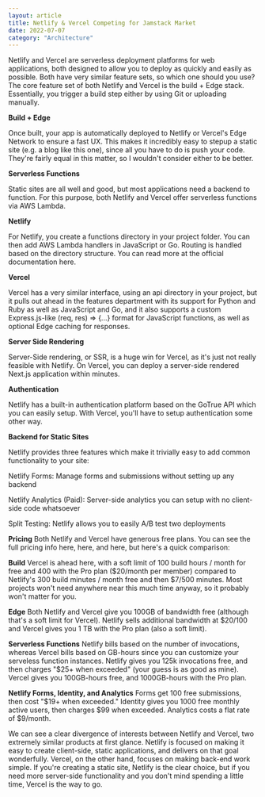 ```yaml
---
layout: article
title: Netlify & Vercel Competing for Jamstack Market
date: 2022-07-07
category: "Architecture"
---
```


Netlify and Vercel are serverless deployment platforms for web applications, both designed to allow you to deploy as quickly and easily as possible. Both have very similar feature sets, so which one should you use? The core feature set of both Netlify and Vercel is the build + Edge stack. Essentially, you trigger a build step either by using Git or uploading manually.

<!-- excerpt -->

**Build + Edge**

 Once built, your app is automatically deployed to Netlify or Vercel's Edge Network to ensure a fast UX. This makes it incredibly easy to stepup a static site (e.g. a blog like this one), since all you have to do is push your code. They're fairly equal in this matter, so I wouldn't consider either to be better.

**Serverless Functions**

Static sites are all well and good, but most applications need a backend to function. For this purpose, both Netlify and Vercel offer serverless functions via AWS Lambda.

**Netlify**

For Netlify, you create a functions directory in your project folder. You can then add AWS Lambda handlers in JavaScript or Go. Routing is handled based on the directory structure. You can read more at the official documentation here.

**Vercel**

Vercel has a very similar interface, using an api directory in your project, but it pulls out ahead in the features department with its support for Python and Ruby as well as JavaScript and Go, and it also supports a custom Express.js-like (req, res) => {...} format for JavaScript functions, as well as optional Edge caching for responses.

**Server Side Rendering**

Server-Side rendering, or SSR, is a huge win for Vercel, as it's just not really feasible with Netlify. On Vercel, you can deploy a server-side rendered Next.js application within minutes.

**Authentication**

Netlify has a built-in authentication platform based on the GoTrue API which you can easily setup. With Vercel, you'll have to setup authentication some other way.

**Backend for Static Sites**

Netlify provides three features which make it trivially easy to add common functionality to your site:

Netlify Forms: Manage forms and submissions without setting up any backend

Netlify Analytics (Paid): Server-side analytics you can setup with no client-side code whatsoever

Split Testing: Netlify allows you to easily A/B test two deployments

**Pricing**
Both Netlify and Vercel have generous free plans. You can see the full pricing info here, here, and here, but here's a quick comparison:

**Build**
Vercel is ahead here, with a soft limit of 100 build hours / month for free and 400 with the Pro plan ($20/month per member) compared to Netlify's 300 build minutes / month free and then $7/500 minutes. Most projects won't need anywhere near this much time anyway, so it probably won't matter for you.

**Edge**
Both Netlify and Vercel give you 100GB of bandwidth free (although that's a soft limit for Vercel). Netlify sells additional bandwidth at $20/100 and Vercel gives you 1 TB with the Pro plan (also a soft limit).

**Serverless Functions**
Netlify bills based on the number of invocations, whereas Vercel bills based on GB-hours since you can customize your serveless function instances. Netlify gives you 125k invocations free, and then charges "$25+ when exceeded" (your guess is as good as mine). Vercel gives you 100GB-hours free, and 1000GB-hours with the Pro plan.

**Netlify Forms, Identity, and Analytics**
Forms get 100 free submissions, then cost "$19+ when exceeded." Identity gives you 1000 free monthly active users, then charges $99 when exceeded. Analytics costs a flat rate of $9/month.

We can see a clear divergence of interests between Netlify and Vercel, two extremely similar products at first glance. Netlify is focused on making it easy to create client-side, static applications, and delivers on that goal wonderfully. Vercel, on the other hand, focuses on making back-end work simple. If you're creating a static site, Netlify is the clear choice, but if you need more server-side functionality and you don't mind spending a little time, Vercel is the way to go.